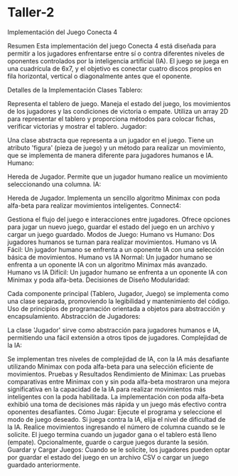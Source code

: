 # Taller-2
Implementación del Juego Conecta 4

Resumen
Esta implementación del juego Conecta 4 está diseñada para permitir a los jugadores enfrentarse entre sí o contra diferentes niveles de oponentes controlados por la inteligencia artificial (IA). El juego se juega en una cuadrícula de 6x7, y el objetivo es conectar cuatro discos propios en fila horizontal, vertical o diagonalmente antes que el oponente.

Detalles de la Implementación
Clases
Tablero:

Representa el tablero de juego.
Maneja el estado del juego, los movimientos de los jugadores y las condiciones de victoria o empate.
Utiliza un array 2D para representar el tablero y proporciona métodos para colocar fichas, verificar victorias y mostrar el tablero.
Jugador:

Una clase abstracta que representa a un jugador en el juego.
Tiene un atributo 'figura' (pieza de juego) y un método para realizar un movimiento, que se implementa de manera diferente para jugadores humanos e IA.
Humano:

Hereda de Jugador.
Permite que un jugador humano realice un movimiento seleccionando una columna.
IA:

Hereda de Jugador.
Implementa un sencillo algoritmo Minimax con poda alfa-beta para realizar movimientos inteligentes.
Connect4:

Gestiona el flujo del juego e interacciones entre jugadores.
Ofrece opciones para jugar un nuevo juego, guardar el estado del juego en un archivo y cargar un juego guardado.
Modos de Juego:
Humano vs Humano: Dos jugadores humanos se turnan para realizar movimientos.
Humano vs IA Fácil: Un jugador humano se enfrenta a un oponente IA con una selección básica de movimientos.
Humano vs IA Normal: Un jugador humano se enfrenta a un oponente IA con un algoritmo Minimax más avanzado.
Humano vs IA Difícil: Un jugador humano se enfrenta a un oponente IA con Minimax y poda alfa-beta.
Decisiones de Diseño
Modularidad:

Cada componente principal (Tablero, Jugador, Juego) se implementa como una clase separada, promoviendo la legibilidad y mantenimiento del código.
Uso de principios de programación orientada a objetos para abstracción y encapsulamiento.
Abstracción de Jugadores:

La clase 'Jugador' sirve como abstracción para jugadores humanos e IA, permitiendo una fácil extensión a otros tipos de jugadores.
Complejidad de la IA:

Se implementan tres niveles de complejidad de IA, con la IA más desafiante utilizando Minimax con poda alfa-beta para una selección eficiente de movimientos.
Pruebas y Resultados
Rendimiento de Minimax:
Las pruebas comparativas entre Minimax con y sin poda alfa-beta mostraron una mejora significativa en la capacidad de la IA para realizar movimientos más inteligentes con la poda habilitada.
La implementación con poda alfa-beta exhibió una toma de decisiones más rápida y un juego más efectivo contra oponentes desafiantes.
Cómo Jugar:
Ejecute el programa y seleccione el modo de juego deseado.
Si juega contra la IA, elija el nivel de dificultad de la IA.
Realice movimientos ingresando el número de columna cuando se le solicite.
El juego termina cuando un jugador gana o el tablero está lleno (empate).
Opcionalmente, guarde o cargue juegos durante la sesión.
Guardar y Cargar Juegos:
Cuando se le solicite, los jugadores pueden optar por guardar el estado del juego en un archivo CSV o cargar un juego guardado anteriormente.
